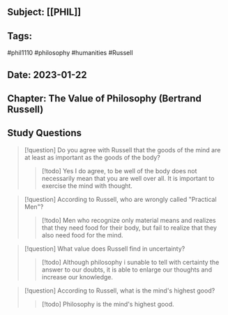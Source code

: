## Subject: [[PHIL]]
## Tags:
#phil1110 #philosophy #humanities #Russell
## Date: 2023-01-22
## Chapter: The Value of Philosophy (Bertrand Russell)

## Study Questions
> [!question] Do you agree with Russell that the goods of the mind are at least as important as the goods of the body?
> > [!todo] Yes I do agree, to be well of the body does not necessarily mean that you are well over all. It is important to exercise the mind with thought.

> [!question] According to Russell, who are wrongly called "Practical Men"?
> > [!todo] Men who recognize only material means and realizes that they need food for their body, but fail to realize that they also need food for the mind.

> [!question] What value does Russell find in uncertainty?
> > [!todo] Although philosophy i sunable to tell with certainty the answer to our doubts, it is able to enlarge our thoughts and increase our knowledge.

> [!question] According to Russell, what is the mind's highest good?
> > [!todo] Philosophy is the mind's highest good.

